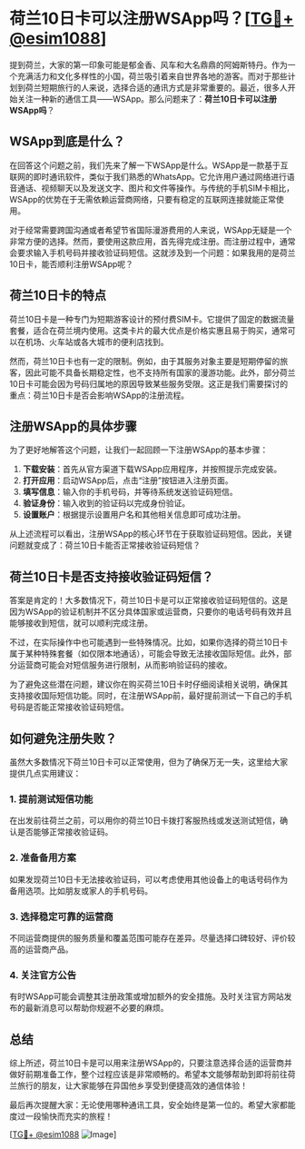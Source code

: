 # 荷兰10日卡可以注册WSApp吗？[[TG💪+ @esim1088](https://t.me/s/esim1088)]

提到荷兰，大家的第一印象可能是郁金香、风车和大名鼎鼎的阿姆斯特丹。作为一个充满活力和文化多样性的小国，荷兰吸引着来自世界各地的游客。而对于那些计划到荷兰短期旅行的人来说，选择合适的通讯方式是非常重要的。最近，很多人开始关注一种新的通信工具——WSApp。那么问题来了：**荷兰10日卡可以注册WSApp吗**？

## WSApp到底是什么？

在回答这个问题之前，我们先来了解一下WSApp是什么。WSApp是一款基于互联网的即时通讯软件，类似于我们熟悉的WhatsApp。它允许用户通过网络进行语音通话、视频聊天以及发送文字、图片和文件等操作。与传统的手机SIM卡相比，WSApp的优势在于无需依赖运营商网络，只要有稳定的互联网连接就能正常使用。

对于经常需要跨国沟通或者希望节省国际漫游费用的人来说，WSApp无疑是一个非常方便的选择。然而，要使用这款应用，首先得完成注册。而注册过程中，通常会要求输入手机号码并接收验证码短信。这就涉及到一个问题：如果我用的是荷兰10日卡，能否顺利注册WSApp呢？

## 荷兰10日卡的特点

荷兰10日卡是一种专门为短期游客设计的预付费SIM卡。它提供了固定的数据流量套餐，适合在荷兰境内使用。这类卡片的最大优点是价格实惠且易于购买，通常可以在机场、火车站或各大城市的便利店找到。

然而，荷兰10日卡也有一定的限制。例如，由于其服务对象主要是短期停留的旅客，因此可能不具备长期稳定性，也不支持所有国家的漫游功能。此外，部分荷兰10日卡可能会因为号码归属地的原因导致某些服务受限。这正是我们需要探讨的重点：荷兰10日卡是否会影响WSApp的注册流程。

## 注册WSApp的具体步骤

为了更好地解答这个问题，让我们一起回顾一下注册WSApp的基本步骤：

1. **下载安装**：首先从官方渠道下载WSApp应用程序，并按照提示完成安装。
2. **打开应用**：启动WSApp后，点击“注册”按钮进入注册页面。
3. **填写信息**：输入你的手机号码，并等待系统发送验证码短信。
4. **验证身份**：输入收到的验证码以完成身份验证。
5. **设置账户**：根据提示设置用户名和其他相关信息即可成功注册。

从上述流程可以看出，注册WSApp的核心环节在于获取验证码短信。因此，关键问题就变成了：荷兰10日卡能否正常接收验证码短信？

## 荷兰10日卡是否支持接收验证码短信？

答案是肯定的！大多数情况下，荷兰10日卡是可以正常接收验证码短信的。这是因为WSApp的验证机制并不区分具体国家或运营商，只要你的电话号码有效并且能够接收到短信，就可以顺利完成注册。

不过，在实际操作中也可能遇到一些特殊情况。比如，如果你选择的荷兰10日卡属于某种特殊套餐（如仅限本地通话），可能会导致无法接收国际短信。此外，部分运营商可能会对短信服务进行限制，从而影响验证码的接收。

为了避免这些潜在问题，建议你在购买荷兰10日卡时仔细阅读相关说明，确保其支持接收国际短信功能。同时，在注册WSApp前，最好提前测试一下自己的手机号码是否能正常接收验证码短信。

## 如何避免注册失败？

虽然大多数情况下荷兰10日卡可以正常使用，但为了确保万无一失，这里给大家提供几点实用建议：

### 1. 提前测试短信功能
在出发前往荷兰之前，可以用你的荷兰10日卡拨打客服热线或发送测试短信，确认是否能够正常接收验证码。

### 2. 准备备用方案
如果发现荷兰10日卡无法接收验证码，可以考虑使用其他设备上的电话号码作为备用选项。比如朋友或家人的手机号码。

### 3. 选择稳定可靠的运营商
不同运营商提供的服务质量和覆盖范围可能存在差异。尽量选择口碑较好、评价较高的运营商产品。

### 4. 关注官方公告
有时WSApp可能会调整其注册政策或增加额外的安全措施。及时关注官方网站发布的最新消息可以帮助你规避不必要的麻烦。

## 总结

综上所述，荷兰10日卡是可以用来注册WSApp的，只要注意选择合适的运营商并做好前期准备工作，整个过程应该是非常顺畅的。希望本文能够帮助到即将前往荷兰旅行的朋友，让大家能够在异国他乡享受到便捷高效的通信体验！

最后再次提醒大家：无论使用哪种通讯工具，安全始终是第一位的。希望大家都能度过一段愉快而充实的旅程！

[[TG💪+ @esim1088](https://t.me/s/esim1088) ![Image](https://i.postimg.cc/4NQfJmqS/Snipaste-2025-05-13-00-14-12.png)]